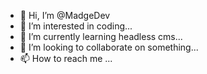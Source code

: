 - 👋 Hi, I’m @MadgeDev
- 👀 I’m interested in coding...
- 🌱 I’m currently learning headless cms...
- 💞️ I’m looking to collaborate on something...
- 📫 How to reach me ...

<!---
MadgeDev/MadgeDev is a ✨ special ✨ repository because its `README.md` (this file) appears on your GitHub profile.
You can click the Preview link to take a look at your changes.
--->
